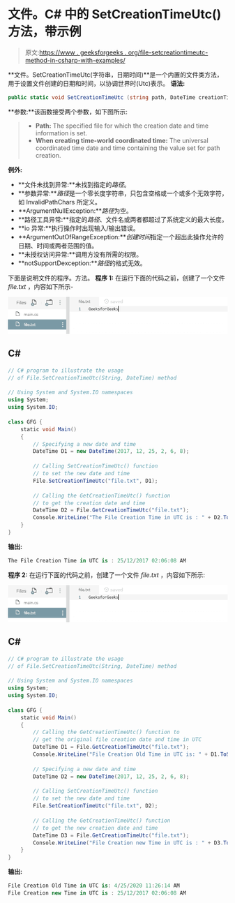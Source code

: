 # 文件。C# 中的 SetCreationTimeUtc()方法，带示例

> 原文:[https://www . geeksforgeeks . org/file-setcreationtimeutc-method-in-csharp-with-examples/](https://www.geeksforgeeks.org/file-setcreationtimeutc-method-in-csharp-with-examples/)

**文件。SetCreationTimeUtc(字符串，日期时间)**是一个内置的文件类方法，用于设置文件创建的日期和时间，以协调世界时(Utc)表示。
**语法:**

```cs
public static void SetCreationTimeUtc (string path, DateTime creationTimeUtc);
```

**参数:**该函数接受两个参数，如下图所示:

> *   **Path:** The specified file for which the creation date and time information is set.
> *   **When creating time-world coordinated time:** The universal coordinated time date and time containing the value set for path creation.

**例外:**

*   **文件未找到异常:**未找到指定的*路径*。
*   **参数异常:***路径*是一个零长度字符串，只包含空格或一个或多个无效字符，如 InvalidPathChars 所定义。
*   **ArgumentNullException:***路径*为空。
*   **路径工具异常:**指定的*路径*、文件名或两者都超过了系统定义的最大长度。
*   **io 异常:**执行操作时出现输入/输出错误。
*   **ArgumentOutOfRangeException:***创建时间*指定一个超出此操作允许的日期、时间或两者范围的值。
*   **未授权访问异常:**调用方没有所需的权限。
*   **notSupportDexception:***路径*的格式无效。

下面是说明文件的程序。方法。
**程序 1:** 在运行下面的代码之前，创建了一个文件 *file.txt* ，内容如下所示-

![file.txt](img/78c9ba1435dec5c78e0a796cc6c788f5.png)

## C#

```cs
// C# program to illustrate the usage
// of File.SetCreationTimeUtc(String, DateTime) method

// Using System and System.IO namespaces
using System;
using System.IO;

class GFG {
    static void Main()
    {
        // Specifying a new date and time
        DateTime D1 = new DateTime(2017, 12, 25, 2, 6, 8);

        // Calling SetCreationTimeUtc() function
        // to set the new date and time
        File.SetCreationTimeUtc("file.txt", D1);

        // Calling the GetCreationTimeUtc() function
        // to get the creation date and time
        DateTime D2 = File.GetCreationTimeUtc("file.txt");
        Console.WriteLine("The File Creation Time in UTC is : " + D2.ToString());
    }
}
```

**输出:**

```cs
The File Creation Time in UTC is : 25/12/2017 02:06:08 AM
```

**程序 2:** 在运行下面的代码之前，创建了一个文件 *file.txt* ，内容如下所示:

![file.txt](img/78c9ba1435dec5c78e0a796cc6c788f5.png)

## C#

```cs
// C# program to illustrate the usage
// of File.SetCreationTimeUtc(String, DateTime) method

// Using System and System.IO namespaces
using System;
using System.IO;

class GFG {
    static void Main()
    {
        // Calling the GetCreationTimeUtc() function to
        // get the original file creation date and time in UTC
        DateTime D1 = File.GetCreationTimeUtc("file.txt");
        Console.WriteLine("File Creation Old Time in UTC is: " + D1.ToString());

        // Specifying a new date and time
        DateTime D2 = new DateTime(2017, 12, 25, 2, 6, 8);

        // Calling SetCreationTimeUtc() function
        // to set the new date and time
        File.SetCreationTimeUtc("file.txt", D2);

        // Calling the GetCreationTimeUtc() function
        // to get the new creation date and time
        DateTime D3 = File.GetCreationTimeUtc("file.txt");
        Console.WriteLine("File Creation new Time in UTC is : " + D3.ToString());
    }
}
```

**输出:**

```cs
File Creation Old Time in UTC is: 4/25/2020 11:26:14 AM
File Creation new Time in UTC is : 25/12/2017 02:06:08 AM
```